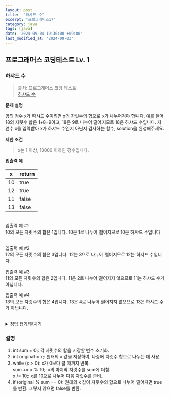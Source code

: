 ```yaml
---
layout: post
title:  "하샤드 수"
excerpt: "프로그래머스17"
category: java
tags: [java]
date: '2024-09-04 19:30:00 +09:00'
last_modified_at: '2024-09-03'
---
```


## 프로그래머스 코딩테스트 Lv. 1

### 하샤드 수

> 출처: 프로그래머스 코딩 테스트<br> 
> [하샤드 수](https://school.programmers.co.kr/learn/courses/30/lessons/12947) <br>

**문제 설명**<br>

양의 정수 x가 하샤드 수이려면 x의 자릿수의 합으로 x가 나누어져야 합니다. 예를 들어 18의 자릿수 합은 1+8=9이고, 18은 9로 나누어 떨어지므로 18은 하샤드 수입니다. 자연수 x를 입력받아 x가 하샤드 수인지 아닌지 검사하는 함수, solution을 완성해주세요.<br>

**제한 조건**
> x는 1 이상, 10000 이하인 정수입니다.<br>


**입출력 예**

| x   | return |
| --- | ------ |
| 10  | true   |
| 12  | true   |
| 11  | false  |
| 13  | false  |


<br>
입출력 예 #1<br>
10의 모든 자릿수의 합은 1입니다. 10은 1로 나누어 떨어지므로 10은 하샤드 수입니다<br>
<br>

입출력 예 #2<br>
12의 모든 자릿수의 합은 3입니다. 12는 3으로 나누어 떨어지므로 12는 하샤드 수입니다.<br>

입출력 예 #3<br>
11의 모든 자릿수의 합은 2입니다. 11은 2로 나누어 떨어지지 않으므로 11는 하샤드 수가 아닙니다.<br>

입출력 예 #4<br>
13의 모든 자릿수의 합은 4입니다. 13은 4로 나누어 떨어지지 않으므로 13은 하샤드 수가 아닙니다.<br><br/>


<details>
<summary>정답 접기/펼치기</summary>
<div markdown="1">

```java
class Solution {
    public boolean solution(int x) {
        int sum = 0;
        int original = x;
        
        // 각 자릿수의 합을 구함
        while (x > 0) {
            sum += x % 10; // x의 마지막 자릿수를 sum에 더함
            x /= 10; // x를 10으로 나눠서 다음 자릿수를 준비함
        }
        
        // x가 자릿수 합으로 나누어지는지 확인
        if (original % sum == 0) {
            return true; // 나누어지면 하샤드 수
        } else {
            return false; // 나누어지지 않으면 하샤드 수 아님
        }
    }
}
```

</div>
</details>



### 설명

1. int sum = 0;: 각 자릿수의 합을 저장할 변수 초기화.<br>
2. int original = x;: 원래의 x 값을 저장하여, 나중에 자릿수 합으로 나누는 데 사용.<br>
3. while (x > 0): x가 0보다 클 때까지 반복.<br>
sum += x % 10;: x의 마지막 자릿수를 sum에 더함.<br>
x /= 10;: x를 10으로 나누어 다음 자릿수를 준비.<br>
4. if (original % sum == 0): 원래의 x 값이 자릿수의 합으로 나누어 떨어지면 true를 반환. 그렇지 않으면 false를 반환.<br>
